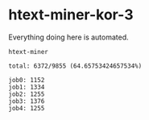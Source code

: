 # htext-miner-kor-3

Everything doing here is automated.

```
htext-miner

total: 6372/9855 (64.65753424657534%)

job0: 1152
job1: 1334
job2: 1255
job3: 1376
job4: 1255
```